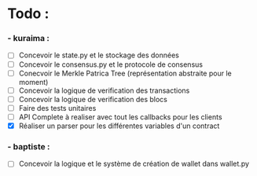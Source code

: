 # Todo :
### - kuraima :
- [ ] Concevoir le state.py et le stockage des données
- [ ] Concevoir le consensus.py et le protocole de consensus
- [ ] Conecvoir le Merkle Patrica Tree (représentation abstraite pour le moment)
- [ ] Concevoir la logique de verification des transactions
- [ ] Concevoir la logique de verification des blocs
- [ ] Faire des tests unitaires
- [ ] API Complete à realiser avec tout les callbacks pour les clients
- [x] Réaliser un parser pour les différentes variables d'un contract

### - baptiste :
- [ ] Concevoir la logique et le système de création de wallet dans wallet.py
